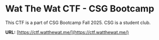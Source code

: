 # Wat The Wat CTF - CSG Bootcamp

This CTF is a part of CSG Bootcamp Fall 2025. CSG is a student club.

**URL:** [https://ctf.watthewat.me/](https://ctf.watthewat.me/)
